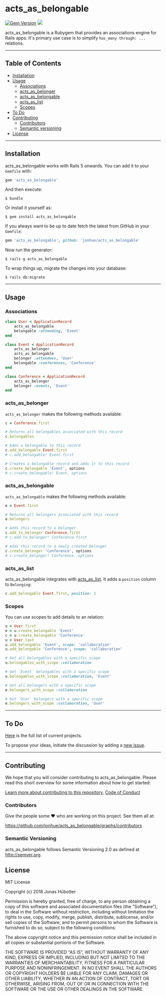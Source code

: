 # acts_as_belongable

[![Gem Version](https://badge.fury.io/rb/acts_as_belongable.svg)](https://badge.fury.io/rb/acts_as_belongable) <img src="https://travis-ci.org/jonhue/acts_as_belongable.svg?branch=master" />

acts_as_belongable is a Rubygem that provides an associations engine for Rails apps. It's primary use case is to simplify `has_many through: ...` relations.

---

## Table of Contents

* [Installation](#installation)
* [Usage](#usage)
    * [Associations](#associations)
    * [acts_as_belonger](#acts_as_belonger)
    * [acts_as_belongable](#acts_as_belongable)
    * [acts_as_list](#acts_as_list)
    * [Scopes](#scopes)
* [To Do](#to-do)
* [Contributing](#contributing)
    * [Contributors](#contributors)
    * [Semantic versioning](#semantic-versioning)
* [License](#license)

---

## Installation

acts_as_belongable works with Rails 5 onwards. You can add it to your `Gemfile` with:

```ruby
gem 'acts_as_belongable'
```

And then execute:

    $ bundle

Or install it yourself as:

    $ gem install acts_as_belongable

If you always want to be up to date fetch the latest from GitHub in your `Gemfile`:

```ruby
gem 'acts_as_belongable', github: 'jonhue/acts_as_belongable'
```

Now run the generator:

    $ rails g acts_as_belongable

To wrap things up, migrate the changes into your database:

    $ rails db:migrate

---

## Usage

### Associations

```ruby
class User < ApplicationRecord
    acts_as_belongable
    belongable :attending, 'Event'
end

class Event < ApplicationRecord
    acts_as_belonger
    acts_as_belongable
    belonger :attendees, 'User'
    belongable :conferences, 'Conference'
end

class Conference < ApplicationRecord
    acts_as_belonger
    belonger :events, 'Event'
end
```

### acts_as_belonger

`acts_as_belonger` makes the following methods available:

```ruby
c = Conference.first

# Returns all belongables associated with this record
c.belongables

# Adds a belongable to this record
c.add_belongable Event.first
# c.add_belongable! Event.first

# Creates a belongable record and adds it to this record
c.create_belongable 'Event', options
# c.create_belongable! Event, options
```

### acts_as_belongable

`acts_as_belongable` makes the following methods available:

```ruby
e = Event.first

# Returns all belongers associated with this record
e.belongers

# Adds this record to a belonger
c.add_to_belonger Conference.first
# c.add_to_belonger! Conference.first

# Adds this record to a newly created belonger
c.create_belonger 'Conference', options
# c.create_belonger! Conference, options
```

### acts_as_list

acts_as_belongable integrates with [acts_as_list](). It adds a `position` column to `Belonging`:

```ruby
c.add_belongable Event.first, position: 1
```

### Scopes

You can use scopes to add details to an relation:

```ruby
u = User.first
e = u.create_belongable 'Event'
c = u.create_belongable 'Conference'
u = User.last
u.add_belongable 'Event', scope: 'collaboration'
u.add_belongable 'Conference', scope: 'collaboration'

# Get all belongables with a specific scope
u.belongables_with_scope :collaboration

# Get `Event` belongables with a specific scope
u.belongables_with_scope :collaboration, 'Event'

# Get all belongers with a specific scope
e.belongers_with_scope :collaboration

# Get `User` belongers with a specific scope
e.belongers_with_scope :collaboration, 'User'
```

---

## To Do

[Here](https://github.com/jonhue/acts_as_belongable/projects/1) is the full list of current projects.

To propose your ideas, initiate the discussion by adding a [new issue](https://github.com/jonhue/acts_as_belongable/issues/new).

---

## Contributing

We hope that you will consider contributing to acts_as_belongable. Please read this short overview for some information about how to get started:

[Learn more about contributing to this repository](CONTRIBUTING.md), [Code of Conduct](CODE_OF_CONDUCT.md)

### Contributors

Give the people some :heart: who are working on this project. See them all at:

https://github.com/jonhue/acts_as_belongable/graphs/contributors

### Semantic Versioning

acts_as_belongable follows Semantic Versioning 2.0 as defined at http://semver.org.

## License

MIT License

Copyright (c) 2018 Jonas Hübotter

Permission is hereby granted, free of charge, to any person obtaining a copy
of this software and associated documentation files (the "Software"), to deal
in the Software without restriction, including without limitation the rights
to use, copy, modify, merge, publish, distribute, sublicense, and/or sell
copies of the Software, and to permit persons to whom the Software is
furnished to do so, subject to the following conditions:

The above copyright notice and this permission notice shall be included in all
copies or substantial portions of the Software.

THE SOFTWARE IS PROVIDED "AS IS", WITHOUT WARRANTY OF ANY KIND, EXPRESS OR
IMPLIED, INCLUDING BUT NOT LIMITED TO THE WARRANTIES OF MERCHANTABILITY,
FITNESS FOR A PARTICULAR PURPOSE AND NONINFRINGEMENT. IN NO EVENT SHALL THE
AUTHORS OR COPYRIGHT HOLDERS BE LIABLE FOR ANY CLAIM, DAMAGES OR OTHER
LIABILITY, WHETHER IN AN ACTION OF CONTRACT, TORT OR OTHERWISE, ARISING FROM,
OUT OF OR IN CONNECTION WITH THE SOFTWARE OR THE USE OR OTHER DEALINGS IN THE
SOFTWARE.
